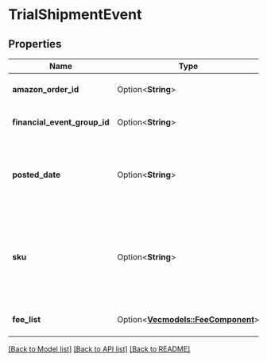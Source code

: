 # TrialShipmentEvent

## Properties

Name | Type | Description | Notes
------------ | ------------- | ------------- | -------------
**amazon_order_id** | Option<**String**> | An Amazon-defined identifier for an order. | [optional]
**financial_event_group_id** | Option<**String**> | The identifier of the financial event group. | [optional]
**posted_date** | Option<**String**> | Fields with a schema type of date are in ISO 8601 date time format (for example GroupBeginDate). | [optional]
**sku** | Option<**String**> | The seller SKU of the item. The seller SKU is qualified by the seller's seller ID, which is included with every call to the Selling Partner API. | [optional]
**fee_list** | Option<[**Vec<models::FeeComponent>**](FeeComponent.md)> | A list of fee component information. | [optional]

[[Back to Model list]](../README.md#documentation-for-models) [[Back to API list]](../README.md#documentation-for-api-endpoints) [[Back to README]](../README.md)


